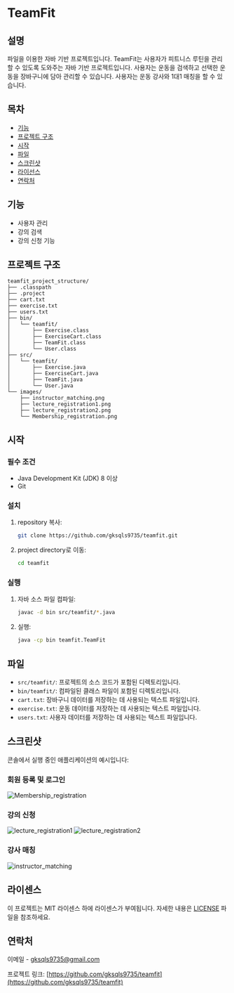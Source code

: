 # TeamFit

## 설명
파일을 이용한 자바 기반 프로젝트입니다.
TeamFit는 사용자가 피트니스 루틴을 관리할 수 있도록 도와주는 자바 기반 프로젝트입니다. 
사용자는 운동을 검색하고 선택한 운동을 장바구니에 담아 관리할 수 있습니다.
사용자는 운동 강사와 1대1 매칭을 할 수 있습니다.

## 목차

- [기능](#기능)
- [프로젝트 구조](#프로젝트구조)
- [시작](#시작)
- [파일](#파일)
- [스크린샷](#스크린샷)
- [라이선스](#라이선스)
- [연락처](#연락처)
  
## 기능
- 사용자 관리
- 강의 검색
- 강의 신청 기능

## 프로젝트 구조
```
teamfit_project_structure/
├── .classpath
├── .project
├── cart.txt
├── exercise.txt
├── users.txt
├── bin/
│   └── teamfit/
│       ├── Exercise.class
│       ├── ExerciseCart.class
│       ├── TeamFit.class
│       └── User.class
├── src/
│   └── teamfit/
│       ├── Exercise.java
│       ├── ExerciseCart.java
│       ├── TeamFit.java
│       └── User.java
└── images/
    ├── instructor_matching.png
    ├── lecture_registration1.png
    ├── lecture_registration2.png
    └── Membership_registration.png
```

## 시작

### 필수 조건
- Java Development Kit (JDK) 8 이상
- Git

### 설치
1. repository 복사:
    ```sh
    git clone https://github.com/gksqls9735/teamfit.git
    ```
2. project directory로 이동:
    ```sh
    cd teamfit
    ```

### 실행
1. 자바 소스 파일 컴파일:
    ```sh
    javac -d bin src/teamfit/*.java
    ```
2. 실행:
    ```sh
    java -cp bin teamfit.TeamFit
    ```

## 파일
- `src/teamfit/`: 프로젝트의 소스 코드가 포함된 디렉토리입니다.
- `bin/teamfit/`: 컴파일된 클래스 파일이 포함된 디렉토리입니다.
- `cart.txt`: 장바구니 데이터를 저장하는 데 사용되는 텍스트 파일입니다.
- `exercise.txt`: 운동 데이터를 저장하는 데 사용되는 텍스트 파일입니다.
- `users.txt`: 사용자 데이터를 저장하는 데 사용되는 텍스트 파일입니다.

## 스크린샷
콘솔에서 실행 중인 애플리케이션의 예시입니다:

### 회원 등록 및 로그인
![Membership_registration](https://github.com/gksqls9735/TeamFit/assets/166088728/0ca402d2-f0ea-4727-9ef6-199a55dd10f9)

### 강의 신청
![lecture_registration1](https://github.com/gksqls9735/TeamFit/assets/166088728/83a5c15d-949a-4fef-a08d-d72cc174163f)
![lecture_registration2](https://github.com/gksqls9735/TeamFit/assets/166088728/b5a729ff-de5a-4197-855d-bf59eb54f864)

### 강사 매칭
![instructor_matching](https://github.com/gksqls9735/TeamFit/assets/166088728/2703ee31-a082-4a83-a041-e1b73a45cff2)


## 라이센스
이 프로젝트는 MIT 라이센스 하에 라이센스가 부여됩니다. 자세한 내용은 [LICENSE](LICENSE) 파일을 참조하세요.

## 연락처
이메일 - [gksqls9735@gmail.com](mailto:gksqls9735@gmail.com)

프로젝트 링크: [https://github.com/gksqls9735/teamfit](https://github.com/gksqls9735/teamfit)
